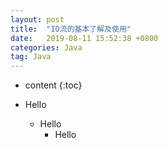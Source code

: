 ```yaml
---
layout: post
title:  "IO流的基本了解及使用"
date:   2019-08-11 15:52:38 +0800
categories: Java
tag: Java
---
```


* content
{:toc}

* Hello
    + Hello
        - Hello